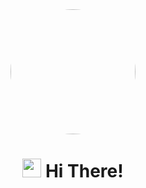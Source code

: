 <div align="center">
  
  <!-- Ваша аватарка -->
  <img src="https://github.com/Alex-MrN1ckname.png" width="200" style="border-radius: 50%">
  
  <!-- Анимированный текст -->
  <h1> 
    <img src="https://media.giphy.com/media/hvRJCLFzcasrR4ia7z/giphy.gif" width="30"> 
    Hi There!
  </h1>
  
</div>

